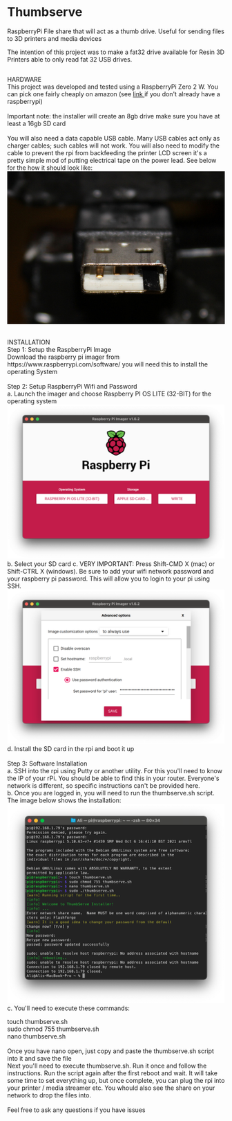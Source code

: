 # Thumbserve
RaspberryPi File share that will act as a thumb drive.  Useful for sending files to 3D printers and media devices

The intention of this project was to make a fat32 drive available for Resin 3D Printers able to only read fat 32 USB drives. 

## 
<div> HARDWARE </div>
This project was developed and tested using a RaspberryPi Zero 2 W. You can pick one fairly cheaply on amazon (see <a href="https://amzn.to/3nKTyhV"> link </a> if you don't already have a raspberrypi)
<br><br>
Important note: the installer will create an 8gb drive make sure you have at least a 16gb SD card
<br><br>
You will also need a data capable USB cable.  Many USB cables act only as charger cables; such cables will not work.  You will also need to modify the cable to prevent the rpi from backfeeding the printer LCD screen  it's a pretty simple mod of putting electrical tape on the power lead.  See below for the how it should look like:
<img src= "https://github.com/elhajj33/Thumbserve/blob/main/images/modifiedUSB.jpeg?raw=true">

##
<div> INSTALLATION </div>

<DIV> Step 1: Setup the RaspberryPi Image </DIV>
Download the raspberry pi imager from https://www.raspberrypi.com/software/ you will need this to install the operating System
<BR><BR>
<DIV> Step 2: Setup RaspberryPi Wifi and Password </DIV>
a. Launch the imager and choose Raspberry PI OS LITE (32-BIT) for the operating system <img src= "https://github.com/elhajj33/Thumbserve/blob/main/images/os.png?raw=true">  
b. Select your SD card 
c. VERY IMPORTANT: Press Shift-CMD X (mac) or Shift-CTRL X (windows).  Be sure to add your wifi network password and your raspberry pi password.  This will allow you to login to your pi using SSH.
<img src= "https://github.com/elhajj33/Thumbserve/blob/main/images/settings.png?raw=true">
d.  Install the SD card in the rpi and boot it up
<BR><BR>
<DIV> Step 3: Software Installation </DIV>
a. SSH into the rpi using Putty or another utility.  For this you'll need to know the IP of your rPi.  You should be able to find this in your router. Everyone's network is different, so specific instructions can't be provided here. <br>
b. Once you are logged in, you will need to run the thumbserve.sh script. The image below shows the installation:
<img src= "https://github.com/elhajj33/Thumbserve/blob/main/images/install.png?raw=true">
c.  You'll need to execute these commands: <br>
  
  touch thumbserve.sh <br>
  sudo chmod 755 thumbserve.sh <br>
  nano thumbserve.sh <br>
  <br>
  Once you have nano open, just copy and paste the thumbserve.sh script into it and save the file
  <br>
  Next you'll need to execute thumbserve.sh.  Run it once and follow the instructions.  Run the script again after the first reboot and wait.  It will take some time to set everything up, but once complete, you can plug the rpi into your printer / media streamer etc.  You whould also see the share on your network to drop the files into.
   <br> <br>
 Feel free to ask any questions if you have issues
  
  
  




